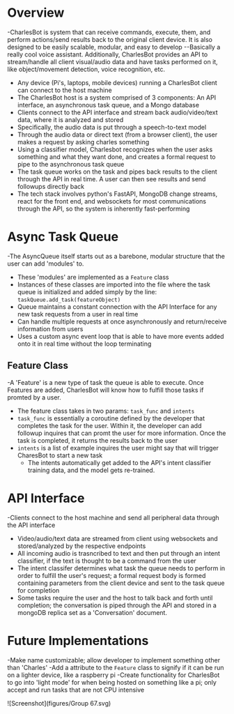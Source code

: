 # Overview 
-CharlesBot is system that can receive commands, execute, them, and perform actions/send results back to the original client device. It is also designed to be easily scalable, modular, and easy to develop --Basically a really cool voice assistant. Additionally, CharlesBot provides an API to stream/handle all client visual/audio data and have tasks performed on it, like object/movement detection, voice recognition, etc. 
* Any device (Pi's, laptops, mobile devices) running a CharlesBot client can connect to the host machine
* The CharlesBot host is a system comprised of 3 components: An API interface, an asynchronous task queue, and a Mongo database
* Clients connect to the API interface and stream back audio/video/text data, where it is analyzed and stored 
* Specifically, the audio data is put through a speech-to-text model
* Through the audio data or direct text (from a browser client), the user makes a request by asking charles something
* Using a classifier model, Charlesbot recognizes when the user asks something and what they want done, and creates a formal request to pipe to the asynchronous task queue
* The task queue works on the task and pipes back results to the client through the API in real time. A user can then see results and send followups directly back
* The tech stack involves python's FastAPI, MongoDB change streams, react for the front end, and websockets for most communications through the API, so the system is inherently fast-performing 

# Async Task Queue
-The AsyncQueue itself starts out as a barebone, modular structure that the user can add 'modules' to.
* These 'modules' are implemented as a `Feature` class
* Instances of these classes are imported into the file where the task queue is initialized and added simply by the line: `taskQueue.add_task(featureObject)`
* Queue maintains a constant connection with the API Interface for any new task requests from a user in real time
* Can handle multiple requests at once asynchronously and return/receive information from users
* Uses a custom async event loop that is able to have more events added onto it in real time without the loop terminating

## Feature Class
-A 'Feature' is a new type of task the queue is able to execute. Once Features are added, CharlesBot will know how to fulfill those tasks if promted by a user.
* The feature class takes in two params: `task_func` and `intents`
* `task_func` is essentially a coroutine defined by the developer that completes the task for the user. Within it, the developer can add followup inquires that can  promt the user for more information. Once the task is completed, it returns the results back to the user
* `intents` is a list of example inquires the user might say that will trigger CharesBot to start a new task
    * The intents automatically get added to the API's intent classifier training data, and the model gets re-trained. 

# API Interface 
-Clients connect to the host machine and send all peripheral data through the API interface 
* Video/audio/text data are streamed from client using websockets and stored/analyzed by the respective endpoints
* All incoming audio is trasncribed to text and then put through an intent classifier, if the text is thought to be a command from the user
* The intent classifer determines what task the queue needs to perform in order to fulfill the user's request; a formal request body is formed containing parameters from the client device and sent to the task queue for completion 
* Some tasks require the user and the host to talk back and forth until completion; the conversation is piped through the API and stored in a mongoDB replica set as a 'Conversation' document. 

# Future Implementations
-Make name customizable; allow developer to implement something other than 'Charles'
-Add a attribute to the `Feature` class to signify if it can be run on a lighter device, like a raspberry pi
    -Create functionality for CharlesBot to go into 'light mode' for when being hosted on something like a pi; only accept and run tasks that are not CPU intensive



![Screenshot](figures/Group 67.svg)
